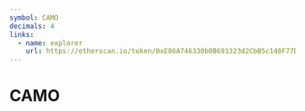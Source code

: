 ```yaml
---
symbol: CAMO
decimals: 4
links:
  - name: explorer
    url: https://etherscan.io/token/0xE86A746330b0B691323d2CbB5c140F77D7F198A4
---
```


# CAMO
